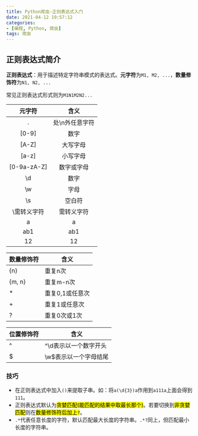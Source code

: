 ```yaml
---
title: Python爬虫-正则表达式入门
date: 2021-04-12 19:57:12
categories:
- [编程, Python, 爬虫]
tags: 爬虫
---
```


## 正则表达式简介

**正则表达式**：用于描述特定字符串模式的表达式。**元字符**为`M1, M2, ...`，**数量修饰符**为`N1, N2, ...`

常见正则表达式形式则为`M1N1M2N2...`

|   元字符    |      含义      |
| :---------: | :------------: |
|      .      | 处\n外任意字符 |
|    [0-9]    |      数字      |
|    [A-Z]    |    大写字母    |
|    [a-z]    |    小写字母    |
| [0-9a-zA-Z] |   数字或字母   |
|     \d      |      数字      |
|     \w      |      字母      |
|     \s      |     空白符     |
| \需转义字符 |   需转义字符   |
|      a      |       a        |
|     ab1     |      ab1       |
|     12      |       12       |

| 数量修饰符 | 含义            |
| ---------- | --------------- |
| {n}        | 重复n次         |
| {m, n}     | 重复m-n次       |
| *          | 重复0,1或任意次 |
| +          | 重复1或任意次   |
| ?          | 重复0次或1次    |

| 位置修饰符 | 含义                  |
| ---------- | --------------------- |
| ^          | ^\d表示以一个数字开头 |
| $          | \w$表示以一个字母结尾 |

### 技巧

+ 在正则表达式中加入`()`来提取子串。如：将`a(\d{3})a`作用到`a111a`上面会得到`111`。
+ 正则表达式默认为<mark>贪婪匹配(能匹配的结果中取最长那个)</mark>。若要切换到<mark>非贪婪匹配</mark>则在<mark>数量修饰符后加上`?`</mark>。
+ `.*`代表任意长度的字符，默认匹配最大长度的字符串。`.*?`同上，但匹配最小长度的字符串。